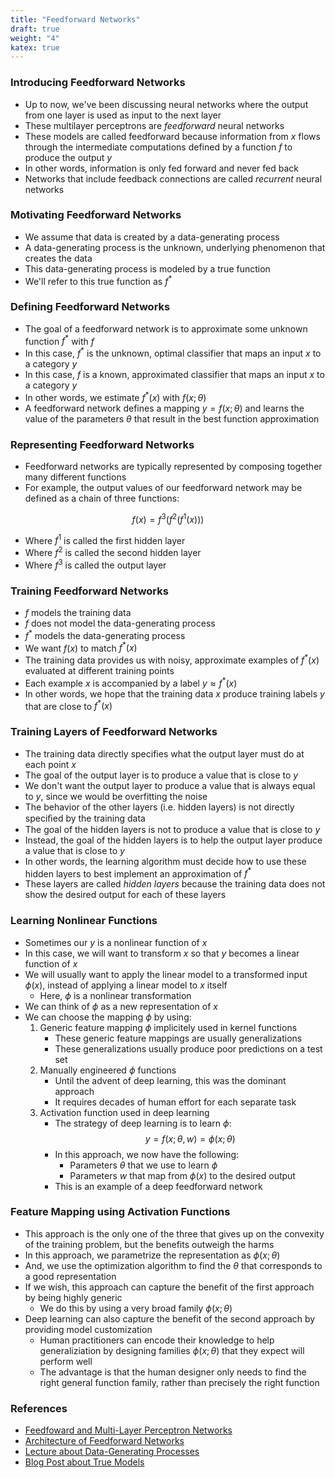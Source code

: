 ```yaml
---
title: "Feedforward Networks"
draft: true
weight: "4"
katex: true
---
```


### Introducing Feedforward Networks
- Up to now, we've been discussing neural networks where the output from one layer is used as input to the next layer
- These multilayer perceptrons are *feedforward* neural networks
- These models are called feedforward because information from $x$ flows through the intermediate computations defined by a function $f$ to produce the output $y$
- In other words, information is only fed forward and never fed back
- Networks that include feedback connections are called *recurrent* neural networks

### Motivating Feedforward Networks
- We assume that data is created by a data-generating process
- A data-generating process is the unknown, underlying phenomenon that creates the data
- This data-generating process is modeled by a true function
- We'll refer to this true function as $f^{*}$

### Defining Feedforward Networks
- The goal of a feedforward network is to approximate some unknown function $f^{*}$ with $f$
- In this case, $f^{*}$ is the unknown, optimal classifier that maps an input $x$ to a category $y$
- In this case, $f$ is a known, approximated classifier that maps an input $x$ to a category $y$
- In other words, we estimate $f^{*}(x)$ with $f(x;\theta)$
- A feedforward network defines a mapping $y=f(x;\theta)$ and learns the value of the parameters $\theta$ that result in the best function approximation

### Representing Feedforward Networks
- Feedforward networks are typically represented by composing together many different functions
- For example, the output values of our feedforward network may be defined as a chain of three functions:

$$ f(x) = f^{3}(f^{2}(f^{1}(x))) $$

- Where $f^{1}$ is called the first hidden layer
- Where $f^{2}$ is called the second hidden layer
- Where $f^{3}$ is called the output layer

### Training Feedforward Networks
- $f$ models the training data
- $f$ does not model the data-generating process
- $f^{*}$ models the data-generating process
- We want $f(x)$ to match $f^{*}(x)$
- The training data provides us with noisy, approximate examples of $f^{*}(x)$ evaluated at different training points
- Each example $x$ is accompanied by a label $y \approx f^{*}(x)$
- In other words, we hope that the training data $x$ produce training labels $y$ that are close to $f^{*}(x)$

### Training Layers of Feedforward Networks
- The training data directly specifies what the output layer must do at each point $x$
- The goal of the output layer is to produce a value that is close to $y$
- We don't want the output layer to produce a value that is always equal to $y$, since we would be overfitting the noise
- The behavior of the other layers (i.e. hidden layers) is not directly speciﬁed by the training data
- The goal of the hidden layers is not to produce a value that is close to $y$
- Instead, the goal of the hidden layers is to help the output layer produce a value that is close to $y$
- In other words, the learning algorithm must decide how to use these hidden layers to best implement an approximation of $f^{*}$
- These layers are called *hidden layers* because the training data does not show the desired output for each of these layers

### Learning Nonlinear Functions
- Sometimes our $y$ is a nonlinear function of $x$
- In this case, we will want to transform $x$ so that $y$ becomes a linear function of $x$
- We will usually want to apply the linear model to a transformed input $\phi(x)$, instead of applying a linear model to $x$ itself
	- Here, $\phi$ is a nonlinear transformation
- We can think of $\phi$ as a new representation of $x$
- We can choose the mapping $\phi$ by using:
	1. Generic feature mapping $\phi$ implicitely used in kernel functions
		- These generic feature mappings are usually generalizations
		- These generalizations usually produce poor predictions on a test set
	2. Manually engineered $\phi$ functions
		- Until the advent of deep learning, this was the dominant approach
		- It requires decades of human effort for each separate task
	3. Activation function used in deep learning
		- The strategy of deep learning is to learn $\phi$:
		$$ y = f(x;\theta,w) = \phi(x;\theta) $$
		- In this approach, we now have the following:
			- Parameters $\theta$ that we use to learn $\phi$
			- Parameters $w$ that map from $\phi(x)$ to the desired output
		- This is an example of a deep feedforward network

### Feature Mapping using Activation Functions
- This approach is the only one of the three that gives up on the convexity of the training problem, but the benefits outweigh the harms
- In this approach, we parametrize the representation as $\phi(x;\theta)$
- And, we use the optimization algorithm to find the $\theta$ that corresponds to a good representation
- If we wish, this approach can capture the benefit of the first approach by being highly generic
	- We do this by using a very broad family $\phi(x;\theta)$
- Deep learning can also capture the benefit of the second approach by providing model customization
	- Human practitioners can encode their knowledge to help generaliziation by designing families $\phi(x; \theta)$ that they expect will perform well
	- The advantage is that the human designer only needs to find the right general function family, rather than precisely the right function

### References
- [Feedfoward and Multi-Layer Perceptron Networks](http://www.deeplearningbook.org/contents/mlp.html)
- [Architecture of Feedforward Networks](http://neuralnetworksanddeeplearning.com/chap1.html#the_architecture_of_neural_networks)
- [Lecture about Data-Generating Processes](https://cs230.stanford.edu/section/7/)
- [Blog Post about True Models](https://forecasting.svetunkov.ru/en/2016/06/25/true-model/)
